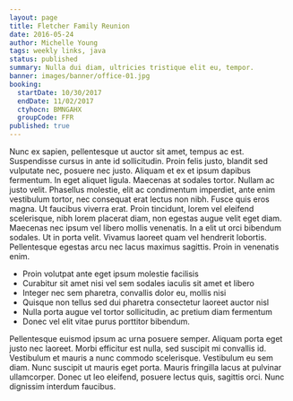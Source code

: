 ```yaml
---
layout: page
title: Fletcher Family Reunion
date: 2016-05-24
author: Michelle Young
tags: weekly links, java
status: published
summary: Nulla dui diam, ultricies tristique elit eu, tempor.
banner: images/banner/office-01.jpg
booking:
  startDate: 10/30/2017
  endDate: 11/02/2017
  ctyhocn: BMNGAHX
  groupCode: FFR
published: true
---
```

Nunc ex sapien, pellentesque ut auctor sit amet, tempus ac est. Suspendisse cursus in ante id sollicitudin. Proin felis justo, blandit sed vulputate nec, posuere nec justo. Aliquam et ex et ipsum dapibus fermentum. In eget aliquet ligula. Maecenas at sodales tortor. Nullam ac justo velit. Phasellus molestie, elit ac condimentum imperdiet, ante enim vestibulum tortor, nec consequat erat lectus non nibh. Fusce quis eros magna. Ut faucibus viverra erat.
Proin tincidunt, lorem vel eleifend scelerisque, nibh lorem placerat diam, non egestas augue velit eget diam. Maecenas nec ipsum vel libero mollis venenatis. In a elit ut orci bibendum sodales. Ut in porta velit. Vivamus laoreet quam vel hendrerit lobortis. Pellentesque egestas arcu nec lacus maximus sagittis. Proin in venenatis enim.

* Proin volutpat ante eget ipsum molestie facilisis
* Curabitur sit amet nisi vel sem sodales iaculis sit amet et libero
* Integer nec sem pharetra, convallis dolor eu, mollis nisi
* Quisque non tellus sed dui pharetra consectetur laoreet auctor nisl
* Nulla porta augue vel tortor sollicitudin, ac pretium diam fermentum
* Donec vel elit vitae purus porttitor bibendum.

Pellentesque euismod ipsum ac urna posuere semper. Aliquam porta eget justo nec laoreet. Morbi efficitur est nulla, sed suscipit mi convallis id. Vestibulum et mauris a nunc commodo scelerisque. Vestibulum eu sem diam. Nunc suscipit ut mauris eget porta. Mauris fringilla lacus at pulvinar ullamcorper. Donec ut leo eleifend, posuere lectus quis, sagittis orci. Nunc dignissim interdum faucibus.
